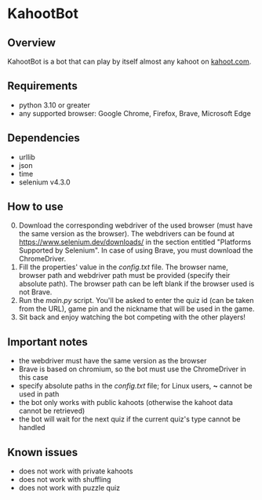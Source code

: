 # KahootBot

## Overview
KahootBot is a bot that can play by itself almost any kahoot on [kahoot.com](https://kahoot.com).

## Requirements
- python 3.10 or greater
- any supported browser: Google Chrome, Firefox, Brave, Microsoft Edge

## Dependencies
- urllib
- json
- time
- selenium v4.3.0

## How to use
0. Download the corresponding webdriver of the used browser (must have the same version as 
the browser). The webdrivers can be found at https://www.selenium.dev/downloads/ in the 
section entitled "Platforms Supported by Selenium". In case of using Brave, you must download 
the ChromeDriver.
1. Fill the properties' value in the _config.txt_ file. The browser name, browser path and 
webdriver path must be provided (specify their absolute path). The browser path can be left 
blank if the browser used is not Brave.
2. Run the _main.py_ script. You'll be asked to enter the quiz id (can be taken from the URL), 
game pin and the nickname that will be used in the game.
3. Sit back and enjoy watching the bot competing with the other players!

## Important notes
- the webdriver must have the same version as the browser
- Brave is based on chromium, so the bot must use the ChromeDriver in this case
- specify absolute paths in the _config.txt_ file; for Linux users, __~__ cannot be used in path
- the bot only works with public kahoots (otherwise the kahoot data cannot be retrieved)
- the bot will wait for the next quiz if the current quiz's type cannot be handled

## Known issues
- does not work with private kahoots
- does not work with shuffling
- does not work with puzzle quiz
